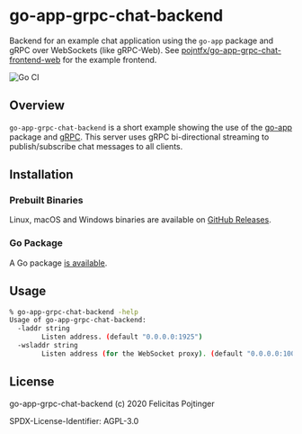 # go-app-grpc-chat-backend

Backend for an example chat application using the `go-app` package and gRPC over WebSockets (like gRPC-Web). See [pojntfx/go-app-grpc-chat-frontend-web](https://github.com/pojntfx/go-app-grpc-chat-frontend-web) for the example frontend.

![Go CI](https://github.com/pojntfx/go-app-grpc-chat-backend/workflows/Go%20CI/badge.svg)

## Overview

`go-app-grpc-chat-backend` is a short example showing the use of the [go-app](https://github.com/maxence-charriere/go-app) package and [gRPC](https://grpc.io/). This server uses gRPC bi-directional streaming to publish/subscribe chat messages to all clients.

## Installation

### Prebuilt Binaries

Linux, macOS and Windows binaries are available on [GitHub Releases](https://github.com/pojntfx/go-app-grpc-chat-backend/releases).

### Go Package

A Go package [is available](https://pkg.go.dev/mod/github.com/pojntfx/go-app-grpc-chat-backend).

## Usage

```bash
% go-app-grpc-chat-backend -help
Usage of go-app-grpc-chat-backend:
  -laddr string
        Listen address. (default "0.0.0.0:1925")
  -wsladdr string
        Listen address (for the WebSocket proxy). (default "0.0.0.0:10000")
```

## License

go-app-grpc-chat-backend (c) 2020 Felicitas Pojtinger

SPDX-License-Identifier: AGPL-3.0
